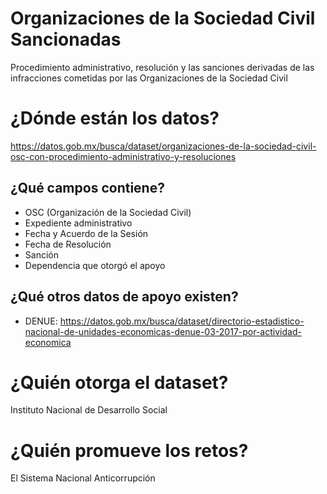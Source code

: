# Organizaciones de la Sociedad Civil Sancionadas
Procedimiento administrativo, resolución y las sanciones derivadas de las infracciones cometidas por las Organizaciones de la Sociedad Civil

# ¿Dónde están los datos?
https://datos.gob.mx/busca/dataset/organizaciones-de-la-sociedad-civil-osc-con-procedimiento-administrativo-y-resoluciones

## ¿Qué campos contiene?
+ OSC (Organización de la Sociedad Civil)
+ Expediente administrativo
+ Fecha y Acuerdo de la Sesión
+ Fecha de Resolución
+ Sanción
+ Dependencia que otorgó el apoyo

## ¿Qué otros datos de apoyo existen?
+ DENUE: https://datos.gob.mx/busca/dataset/directorio-estadistico-nacional-de-unidades-economicas-denue-03-2017-por-actividad-economica

# ¿Quién otorga el dataset?
Instituto Nacional de Desarrollo Social

# ¿Quién promueve los retos?
El Sistema Nacional Anticorrupción

